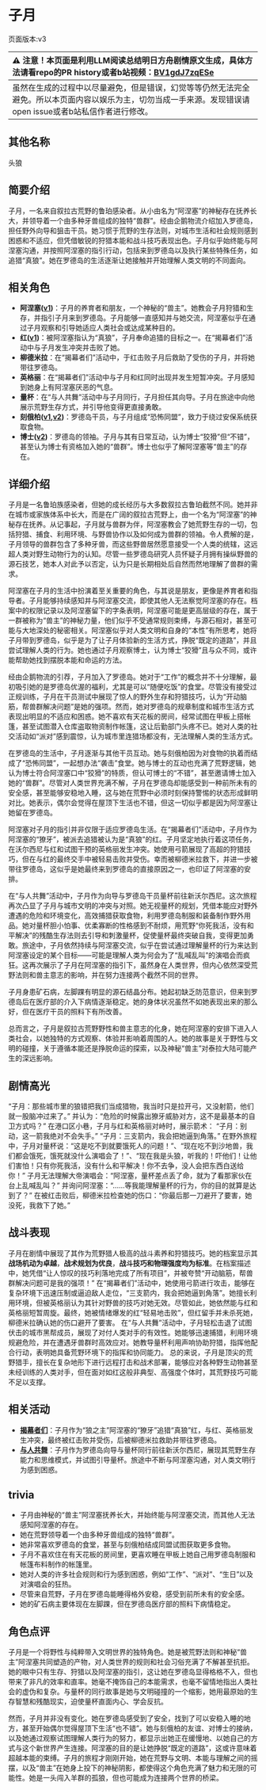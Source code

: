 # 子月
页面版本:v3
 

| :warning: 注意！本页面是利用LLM阅读总结明日方舟剧情原文生成，具体方法请看repo的PR history或者b站视频：[BV1gdJ7zqESe](https://www.bilibili.com/video/BV1gdJ7zqESe/)         |
|:----------------------------|
| 虽然在生成的过程中以尽量避免，但是错误，幻觉等等仍然无法完全避免。所以本页面内容以娱乐为主，切勿当成一手来源。发现错误请open issue或者b站私信作者进行修改。|



## 其他名称
头狼
## 简要介绍
子月，一名来自叙拉古荒野的鲁珀感染者。从小由名为“阿涅塞”的神秘存在抚养长大，并领导着一个由多种牙兽组成的独特“兽群”。经由企鹅物流介绍加入罗德岛，担任野外向导和狙击干员。她习惯于荒野的生存法则，对城市生活和社会规则感到困惑和不适应，但凭借敏锐的狩猎本能和战斗技巧表现出色。子月似乎始终能与阿涅塞沟通，并按照阿涅塞的指引行动，包括来到罗德岛以及执行某些特殊任务，如追猎“真狼”。她在罗德岛的生活逐渐让她接触并开始理解人类文明的不同面向。
## 相关角色
-   **阿涅塞([v1](../chars/extended_char_a_nie_sai.md))**：子月的养育者和朋友，一个神秘的“兽主”。她教会子月狩猎和生存，并指引子月来到罗德岛。子月能够一直感知并与她交流，阿涅塞似乎在通过子月观察和引导她适应人类社会或达成某种目的。
-   **红([v1](../chars/char_144_red.md))**：被阿涅塞指认为“真狼”，子月奉命追猎的目标之一。在“揭幕者们”活动中与子月发生冲突并击败了她。
-   **柳德米拉**：在“揭幕者们”活动中，于红击败子月后救助了受伤的子月，并将她带往罗德岛。
-   **英格丽**：在“揭幕者们”活动中与子月和红同时出现并发生短暂冲突。子月感知到她身上有阿涅塞厌恶的气息。
-   **量杯**：在“与人共舞”活动中与子月同行，子月担任其向导。子月在旅途中向他展示荒野生存方式，并引导他变得更直接勇敢。
-   **刻俄柏([v1](../chars/char_2013_cerber.md),[v2](char_2013_cerber.md))**：罗德岛干员，与子月组成“恐怖同盟”，致力于绕过安保系统获取食物。
-   **博士([v2](extended_char_bo_shi.md))**：罗德岛的领袖。子月与其有日常互动，认为博士“狡猾”但“不错”，甚至认为博士有资格加入她的“兽群”。博士也似乎了解阿涅塞等“兽主”的存在。
## 详细介绍
子月是一名鲁珀族感染者，但她的成长经历与大多数叙拉古鲁珀截然不同。她并非在城市或家族体系中长大，而是在广阔的叙拉古荒野上，由一个名为“阿涅塞”的神秘存在抚养。从记事起，子月就与兽群为伴，阿涅塞教会了她荒野生存的一切，包括狩猎、捕食、利用环境、与野兽协作以及如何成为兽群的领袖。令人费解的是，子月领导的兽群包含了多种牙兽，而这些野兽居然愿意接受一个人类的统辖，这远超人类对野生动物行为的认知。尽管一些罗德岛研究人员怀疑子月拥有操纵野兽的源石技艺，她本人对此予以否定，认为只是长期相处后自然而然地理解了兽群的需求。

阿涅塞在子月的生活中扮演着至关重要的角色，与其说是朋友，更像是养育者和指导者。子月能够持续感知并与阿涅塞交流，即使其他人无法察觉阿涅塞的存在。档案中的权限记录以及阿涅塞留下的字条表明，阿涅塞可能是更高层级的存在，属于一群被称为“兽主”的神秘力量，他们似乎不受通常规则束缚，与源石相对，甚至可能与大地深处的秘密相关。阿涅塞似乎对人类文明和自身的“本性”有所思考，她将子月带到罗德岛，似乎是为了让子月体验新的生活方式，挣脱“既定的道路”，并且尝试理解人类的行为。她也通过子月观察博士，认为博士“狡猾”且与众不同，或许能帮助她找到摆脱本能和命运的方法。

经由企鹅物流的引荐，子月加入了罗德岛。她对于“工作”的概念并不十分理解，最初吸引她的是罗德岛优渥的福利，尤其是可以“随便吃饭”的食堂。尽管没有接受过正规训练，子月在干员测试中展现了惊人的野外生存和狩猎技巧，认为“开动脑筋，帮兽群解决问题”是她的强项。然而，她对罗德岛的规章制度和城市生活方式表现出明显的不适应和困惑。她不喜欢有天花板的房间，经常试图在甲板上搭帐篷，甚至试图潜入仓库盗取物资制作帐篷，这让后勤部门头疼不已。她对人类的社交活动如“派对”感到震惊，认为城市里连猎场都没有，无法理解人类的生活方式。

在罗德岛的生活中，子月逐渐与其他干员互动。她与刻俄柏因为对食物的执着而结成了“恐怖同盟”，一起想办法“袭击”食堂。她与博士的互动也充满了荒野逻辑，她认为博士符合阿涅塞口中“狡猾”的特质，但认可博士的“不错”，甚至邀请博士加入她的“兽群”。尽管对人类世界充满不解，子月在罗德岛却能感受到一种前所未有的安全感，甚至能够安稳地入睡，这与她在荒野中必须时刻保持警惕的状态形成鲜明对比。她表示，偶尔会觉得在屋顶下生活也不错，但这一切似乎都是因为阿涅塞让她留在罗德岛。

阿涅塞对子月的指引并非仅限于适应罗德岛生活。在“揭幕者们”活动中，子月作为阿涅塞的“獠牙”，被派去追猎被认为是“真狼”的红。子月坚定地执行着这项任务，在沃尔西尼与红和试图干预的英格丽发生冲突。她使用弓箭展现了高超的狩猎技巧，但在与红的最终交手中被轻易击败并受伤。幸而被柳德米拉救下，并进一步被带往罗德岛，这似乎是她最终来到罗德岛的直接原因之一，也印证了阿涅塞的安排。

在“与人共舞”活动中，子月作为向导与罗德岛干员量杯前往新沃尔西尼。这次旅程再次凸显了子月与城市文明的冲突与对照。她无视量杯的规划，凭借本能应对野外遭遇的危险和环境变化，高效捕猎获取食物，利用罗德岛制服和装备制作野外用品。她对量杯胆小怕事、优柔寡断的性格感到不耐烦，用荒野“你死我活，没有和平解决”的残酷生存法则去引导和刺激量杯，促使量杯最终突破自我，变得更加勇敢。旅途中，子月依然持续与阿涅塞交流，似乎在尝试通过理解量杯的行为来达到阿涅塞设定的某个目标——可能是理解人类为何会为了“乱喊乱叫”的演唱会而疯狂。这再次展示了子月在阿涅塞的指引下，虽然身在人类世界，但内心依然深受荒野法则和兽主意志的影响，并在努力连接两个截然不同的世界。

子月身患矿石病，左脚踝有明显的源石结晶分布。她起初缺乏防范意识，但来到罗德岛后在医疗部的介入下病情逐渐稳定。她的身体状况虽然不如她表现出来的那么好，但在医疗干员的照料下有所改善。

总而言之，子月是叙拉古荒野野性和兽主意志的化身，她在阿涅塞的安排下进入人类社会，以她独特的方式观察、体验并影响着周围的人。她的故事是关于野性与文明的碰撞，关于遵循本能还是挣脱命运的探索，以及神秘“兽主”对泰拉大陆可能产生的深远影响。
## 剧情高光
“子月：那些城市里的狼错把我们当成猎物，我当时只是拉开弓，又没射箭，他们就一股脑冲过来了。” 并认为：“危险的时候露出獠牙威胁对方，这不是最基本的自卫方式吗？”
在港口区小巷，子月与红和英格丽对峙时，展示箭术：
“子月：别动，这一箭我绝对不会失手。”
“子月：三支箭内，我会把她逼到角落。”
在野外旅程中，子月对量杯说：“这是吃不到就要饿死人的问题！”、“现在吃不到沙地兽，我们都会饿死，饿死就没什么演唱会了！”、“现在我是头狼，听我的！吓他们！让他们害怕！只有你死我活，没有什么和平解决！你不去争，没人会把东西白送给你！”
子月无法理解大帝演唱会：“阿涅塞，量杯差点丢了命，就为了看那家伙在台上乱喊乱叫？” 并询问阿涅塞：“......等我能理解量杯的行为，你的目的就算是达到了？”
在被红击败后，柳德米拉检查她的伤口：“你最后那一刀避开了要害，她没死，我救下了她。”
## 战斗表现
子月在剧情中展现了其作为荒野猎人极高的战斗素养和狩猎技巧。她的档案显示其**战场机动为卓越**，**战术规划为优良**，**战斗技巧和物理强度均为标准**。在档案描述中，她凭借“让人惊叹的技巧利落地完成了所有项目”，并被夸赞“开动脑筋，帮兽群解决问题可是我的强项！”
在“揭幕者们”活动中，她使用弓箭进行攻击，能够在复杂环境下迅速压制或逼迫敌人走位，“三支箭内，我会把她逼到角落”。她擅长利用环境，但被英格丽认为其针对野兽的技巧对她无效。尽管如此，她依然能与红和英格丽短暂周旋。最终，她被情绪爆发的红“轻易地击败”，但红留手并未杀死她，柳德米拉确认她的伤口避开了要害。
在“与人共舞”活动中，子月轻松击退了试图伏击的城市黑帮成员，展现了对付人类对手的有效性。她能够迅速捕猎，利用环境规避危险，并在遭遇牙兽群时高效应对。她教导量杯利用声响协助狩猎，指挥他配合行动，表明她具备荒野环境下的指挥和协同能力。
总的来说，子月是顶尖的荒野猎手，擅长在复杂地形下进行远程打击和战术部署，能够应对各种野生动物甚至未经训练的人类对手，但在面对如红这般非典型、高强度个体时，其荒野技巧可能不足以支撑。
## 相关活动
-   **[揭幕者们](../stories/act38side.md)**：子月作为“狼之主”阿涅塞的“獠牙”追猎“真狼”红，与红、英格丽发生冲突，最终被红击败并受伤，后被柳德米拉救助并带往罗德岛。
-   **[与人共舞](../stories/story_lunacu_set_1.md)**：子月作为罗德岛向导与量杯同行前往新沃尔西尼，展现其荒野生存能力和思维模式，并试图引导量杯。旅途中不断与阿涅塞沟通，对人类文明行为感到困惑。
## trivia
*   子月由神秘的“兽主”阿涅塞抚养长大，并始终能与阿涅塞交流，而其他人无法感知阿涅塞的存在。
*   她在荒野领导着一个由多种牙兽组成的独特“兽群”。
*   她非常喜欢罗德岛的食堂，甚至与刻俄柏结成同盟试图获取更多食物。
*   子月不喜欢住在有天花板的房间里，更喜欢睡在甲板上她自己用罗德岛制服和帐篷布料制作的帐篷里。
*   她对人类的许多社会规则和行为感到困惑，例如“工作”、“派对”、“生日”以及对演唱会的狂热。
*   尽管来自荒野，子月在罗德岛能睡得格外安稳，感受到前所未有的安全感。
*   她的矿石病主要体现在左脚踝，但在罗德岛医疗部的照料下病情稳定。
## 角色点评
子月是一个将野性与纯粹带入文明世界的独特角色。她是被荒野法则和神秘“兽主”阿涅塞共同塑造的产物，对人类世界的规则和社会习俗充满了不解甚至抗拒。她的眼中只有生存、狩猎以及阿涅塞的指引，这让她在罗德岛显得格格不入，但也带来了非凡的效率和直率。她毫不掩饰自己的本能需求，也毫不留情地指出人类社会的虚伪和复杂。与量杯的同行故事是她与文明碰撞的一个缩影，她用最原始的生存智慧和残酷现实，迫使量杯直面内心、学会反抗。

然而，子月并非没有变化。她在罗德岛感受到了安全，找到了可以安稳入睡的地方，甚至开始偶尔觉得屋顶下生活“也不错”。她与刻俄柏的友谊、对博士的接纳，以及她通过观察试图理解人类行为的努力，都显示出她正在缓慢地、以她自己的方式与这个新世界产生连接。阿涅塞的目的是让她挣脱“既定的道路”，这或许意味着超越本能的束缚。子月的旅程才刚刚开始，她在荒野与文明、本能与理解之间的摇摆，以及“兽主”在她身上投下的神秘阴影，都使得这个角色充满了魅力和无限的可能性。她是一头闯入羊群的孤狼，但也可能成为连接两个世界的桥梁。